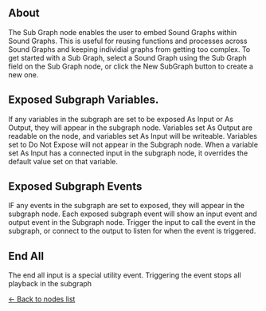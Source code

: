 ## About
The Sub Graph node enables the user to embed Sound Graphs within Sound Graphs. This is useful for reusing functions and processes across Sound Graphs and keeping individial graphs from getting too complex. To get started with a Sub Graph, select a Sound Graph using the Sub Graph field on the Sub Graph node, or click the New SubGraph button to create a new one.

## Exposed Subgraph Variables.
If any variables in the subgraph are set to be exposed As Input or As Output, they will appear in the subgraph node. Variables set As Output are readable on the node, and variables set As Input will be writeable. Variables set to Do Not Expose will not appear in the Subgraph node. When a variable set As Input has a connected input in the subgraph node, it overrides the default value set on that variable.

## Exposed Subgraph Events
IF any events in the subgraph are set to exposed, they will appear in the subgraph node. Each exposed subgraph event will show an input event and output event in the Subgraph node. Trigger the input to call the event in the subgraph, or connect to the output to listen for when the event is triggered.

## End All
The end all input is a special utility event. Triggering the event stops all playback in the subgraph

[<- Back to nodes list](Nodes)
